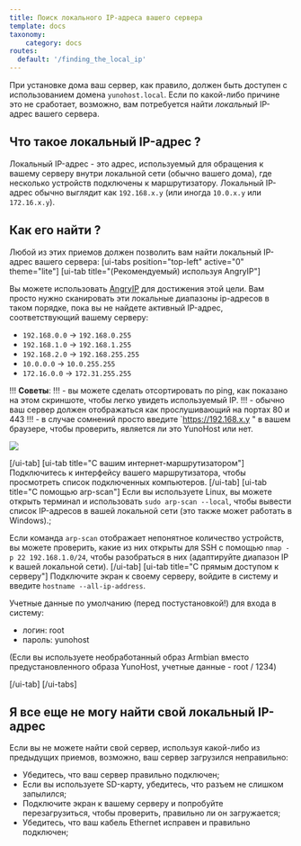 ```yaml
---
title: Поиск локального IP-адреса вашего сервера
template: docs
taxonomy:
    category: docs
routes:
  default: '/finding_the_local_ip'
---
```


При установке дома ваш сервер, как правило, должен быть доступен с использованием домена `yunohost.local`. Если по какой-либо причине это не сработает, возможно, вам потребуется найти *локальный* IP-адрес вашего сервера.

## Что такое локальный IP-адрес ?

Локальный IP-адрес - это адрес, используемый для обращения к вашему серверу внутри локальной сети (обычно вашего дома), где несколько устройств подключены к маршрутизатору. Локальный IP-адрес обычно выглядит как `192.168.x.y` (или иногда `10.0.x.y` или `172.16.x.y`).

## Как его найти ?

Любой из этих приемов должен позволить вам найти локальный IP-адрес вашего сервера:
[ui-tabs position="top-left" active="0" theme="lite"]
[ui-tab title="(Рекомендуемый) используя AngryIP"]

Вы можете использовать [AngryIP](https://angryip.org/download/) для достижения этой цели. Вам просто нужно сканировать эти локальные диапазоны ip-адресов в таком порядке, пока вы не найдете активный IP-адрес, соответствующий вашему серверу:

- `192.168.0.0` -> `192.168.0.255`
- `192.168.1.0` -> `192.168.1.255`
- `192.168.2.0` -> `192.168.255.255`
- `10.0.0.0` -> `10.0.255.255`
- `172.16.0.0` -> `172.31.255.255`

!!! **Советы**:
!!! - вы можете сделать отсортировать по ping, как показано на этом скриншоте, чтобы легко увидеть используемый IP.
!!! - обычно ваш сервер должен отображаться как прослушивающий на портах 80 и 443
!!! - в случае сомнений просто введите `<https://192.168.x.y> " в вашем браузере, чтобы проверить, является ли это YunoHost или нет.

![](image://angryip.png?class=inline)

[/ui-tab]
[ui-tab title="С вашим интернет-маршрутизатором"]
Подключитесь к интерфейсу вашего маршрутизатора, чтобы просмотреть список подключенных компьютеров.
[/ui-tab]
[ui-tab title="С помощью arp-scan"]
Если вы используете Linux, вы можете открыть терминал и использовать `sudo arp-scan --local`, чтобы вывести список IP-адресов в вашей локальной сети (это также может работать в Windows).;

Если команда `arp-scan` отображает непонятное количество устройств, вы можете проверить, какие из них открыты для SSH с помощью `nmap -p 22 192.168.1.0/24`, чтобы разобраться в них (адаптируйте диапазон IP к вашей локальной сети).
[/ui-tab]
[ui-tab title="С прямым доступом к серверу"]
Подключите экран к своему серверу, войдите в систему и введите `hostname --all-ip-address`.

Учетные данные по умолчанию (перед постустановкой!) для входа в систему:

- логин: root
- пароль: yunohost

(Если вы используете необработанный образ Armbian вместо предустановленного образа YunoHost, учетные данные - root / 1234)

[/ui-tab]
[/ui-tabs]

## Я все еще не могу найти свой локальный IP-адрес

Если вы не можете найти свой сервер, используя какой-либо из предыдущих приемов, возможно, ваш сервер загрузился неправильно:

- Убедитесь, что ваш сервер правильно подключен;
- Если вы используете SD-карту, убедитесь, что разъем не слишком запылился;
- Подключите экран к вашему серверу и попробуйте перезагрузиться, чтобы проверить, правильно ли он загружается;
- Убедитесь, что ваш кабель Ethernet исправен и правильно подключен;

